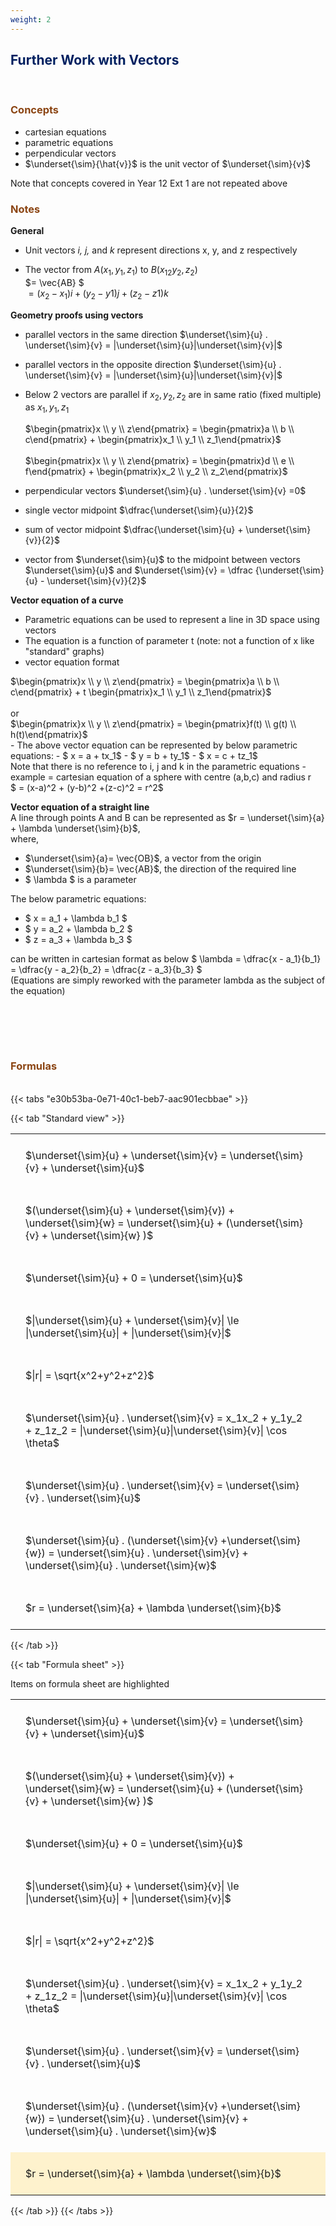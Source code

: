 ```yaml
---
weight: 2
---
```


## <span style="color:RGB(0,32,96"> Further Work with Vectors </span> 
<br>

### <span style="color:RGB(139,69,19)">  Concepts </span>

 - cartesian equations
 - parametric equations
 - perpendicular vectors
  - $\underset{\sim}{\hat{v}}$ is the unit vector of $\underset{\sim}{v}$ 

 Note that concepts covered in Year 12 Ext 1 are not repeated above

 


### <span style="color:RGB(139,69,19)">  Notes </span>

**General**
 - Unit vectors *i, j,* and  *k* represent directions x, y, and z respectively
 
 - The vector from $A(x_1, y_1, z_1)$ to $B(x_12 y_2, z_2)$ <br>
 $= \vec{AB} $ <br>
 $= (x_2-x_1)i + (y_2-y1)j+(z_2-z1)k$

 **Geometry proofs using vectors**
 - parallel vectors in the same direction $\underset{\sim}{u} . \underset{\sim}{v} = |\underset{\sim}{u}|\underset{\sim}{v}|$ 
 - parallel vectors in the opposite direction $\underset{\sim}{u} . \underset{\sim}{v} = |\underset{\sim}{u}|\underset{\sim}{v}|$ 
  - Below 2 vectors are parallel if $x_2,y_2,z_2$ are in same ratio (fixed multiple) as $x_1,y_1,z_1$ <br>

  
    <div>
    $\begin{pmatrix}x \\ y \\ z\end{pmatrix} = \begin{pmatrix}a \\ b \\ c\end{pmatrix} + \begin{pmatrix}x_1 \\ y_1 \\ z_1\end{pmatrix}$ 
    </div>
    <br>
    <div>$\begin{pmatrix}x \\ y \\ z\end{pmatrix} = \begin{pmatrix}d \\ e \\ f\end{pmatrix} + \begin{pmatrix}x_2 \\ y_2 \\ z_2\end{pmatrix}$</div>
  - perpendicular vectors $\underset{\sim}{u} . \underset{\sim}{v} =0$
  - single vector midpoint $\dfrac{\underset{\sim}{u}}{2}$
  - sum of vector midpoint $\dfrac{\underset{\sim}{u} + \underset{\sim}{v}}{2}$
  - vector from $\underset{\sim}{u}$ to the midpoint between vectors $\underset{\sim}{u}$ and $\underset{\sim}{v} = \dfrac {\underset{\sim}{u} - \underset{\sim}{v}}{2}$

 **Vector equation of a curve**
  - Parametric equations can be used to represent a line in 3D space using vectors
  - The equation is a function of parameter t (note: not a function of x like "standard" graphs)
  - vector equation format <br>
  
   <div>
   $\begin{pmatrix}x \\ y \\ z\end{pmatrix} = \begin{pmatrix}a \\ b \\ c\end{pmatrix} + t \begin{pmatrix}x_1 \\ y_1 \\ z_1\end{pmatrix}$
   </div> 
   <br> or <br>
   <div>
   $\begin{pmatrix}x \\ y \\ z\end{pmatrix} = \begin{pmatrix}f(t) \\ g(t) \\ h(t)\end{pmatrix}$
   </div>
 - The above vector equation can be represented by below parametric equations:
    - $ x = a + tx_1$
    - $ y = b + ty_1$
    - $ x = c + tz_1$ <br>
    Note that there is no reference to i, j and k in the parametric equations
 - example = cartesian equation of a sphere with centre (a,b,c) and radius r <br>
    $ = (x-a)^2 + (y-b)^2 +(z-c)^2 = r^2$

 **Vector equation of a straight line**
<br> 
A line through points A and B can be represented as $r = \underset{\sim}{a} + \lambda \underset{\sim}{b}$, <br>
where, <br>
 - $\underset{\sim}{a}= \vec{OB}$, a vector from the origin
 - $\underset{\sim}{b}= \vec{AB}$, the direction of the required line
 - $ \lambda $ is a parameter

The below parametric equations:
 - $ x = a_1 + \lambda b_1 $
 - $ y = a_2 + \lambda b_2 $
 - $ z = a_3 + \lambda b_3 $<br> 
 
 can be written in cartesian format as below
$ \lambda = \dfrac{x - a_1}{b_1} = \dfrac{y - a_2}{b_2} = \dfrac{z - a_3}{b_3} $ <br>
(Equations are simply reworked with the parameter lambda as the subject of the equation)


<BR><BR>



<br>


###  <span style="color:RGB(139,69,19)"> Formulas </span>
<br>
{{< tabs "e30b53ba-0e71-40c1-beb7-aac901ecbbae" >}}

{{< tab "Standard view" >}}

<style type="text/css">
#T_0dfd1 th.col_heading {
  text-align: left;
  font-size: 1em;
}
#T_0dfd1 td {
  text-align: left;
  font-size: 1em;
  padding: 1.5em;
}
</style>
<table id="T_0dfd1">
  <thead>
  </thead>
  <tbody>
    <tr>
      <td id="T_0dfd1_row0_col0" class="data row0 col0" >$\underset{\sim}{u} + \underset{\sim}{v} = \underset{\sim}{v} + \underset{\sim}{u}$ </td>
    </tr>
    <tr>
      <td id="T_0dfd1_row1_col0" class="data row1 col0" >$(\underset{\sim}{u} + \underset{\sim}{v}) + \underset{\sim}{w} = \underset{\sim}{u} + (\underset{\sim}{v} + \underset{\sim}{w} )$ </td>
    </tr>
    <tr>
      <td id="T_0dfd1_row2_col0" class="data row2 col0" >$\underset{\sim}{u} + 0 = \underset{\sim}{u}$ </td>
    </tr>
    <tr>
      <td id="T_0dfd1_row3_col0" class="data row3 col0" >$|\underset{\sim}{u} + \underset{\sim}{v}| \le |\underset{\sim}{u}| + |\underset{\sim}{v}|$ </td>
    </tr>
    <tr>
      <td id="T_0dfd1_row4_col0" class="data row4 col0" >$|r| = \sqrt{x^2+y^2+z^2}$</td>
    </tr>
    <tr>
      <td id="T_0dfd1_row5_col0" class="data row5 col0" >$\underset{\sim}{u} . \underset{\sim}{v} = x_1x_2 + y_1y_2 + z_1z_2 = |\underset{\sim}{u}|\underset{\sim}{v}| \cos \theta$</td>
    </tr>
    <tr>
      <td id="T_0dfd1_row6_col0" class="data row6 col0" >$\underset{\sim}{u} . \underset{\sim}{v}  = \underset{\sim}{v} . \underset{\sim}{u}$</td>
    </tr>
    <tr>
      <td id="T_0dfd1_row7_col0" class="data row7 col0" >$\underset{\sim}{u} . (\underset{\sim}{v} +\underset{\sim}{w})   = \underset{\sim}{u} . \underset{\sim}{v} + \underset{\sim}{u} . \underset{\sim}{w}$</td>
    </tr>
    <tr>
      <td id="T_0dfd1_row8_col0" class="data row8 col0" >$r = \underset{\sim}{a} + \lambda \underset{\sim}{b}$</td>
    </tr>
  </tbody>
</table>
{{< /tab >}}

{{< tab "Formula sheet" >}}

Items on formula sheet are highlighted 
<br>
<style type="text/css">
#T_431ee th.col_heading {
  text-align: left;
  font-size: 1em;
}
#T_431ee td {
  text-align: left;
  font-size: 1em;
  padding: 1.5em;
}
#T_431ee_row0_col0, #T_431ee_row1_col0, #T_431ee_row2_col0, #T_431ee_row3_col0, #T_431ee_row4_col0, #T_431ee_row5_col0, #T_431ee_row6_col0, #T_431ee_row7_col0 {
  background-color: rgba(0,0,0,0);
}
#T_431ee_row8_col0 {
  background-color: rgba(255,194,10, 0.2);
}
</style>
<table id="T_431ee">
  <thead>
  </thead>
  <tbody>
    <tr>
      <td id="T_431ee_row0_col0" class="data row0 col0" >$\underset{\sim}{u} + \underset{\sim}{v} = \underset{\sim}{v} + \underset{\sim}{u}$ </td>
    </tr>
    <tr>
      <td id="T_431ee_row1_col0" class="data row1 col0" >$(\underset{\sim}{u} + \underset{\sim}{v}) + \underset{\sim}{w} = \underset{\sim}{u} + (\underset{\sim}{v} + \underset{\sim}{w} )$ </td>
    </tr>
    <tr>
      <td id="T_431ee_row2_col0" class="data row2 col0" >$\underset{\sim}{u} + 0 = \underset{\sim}{u}$ </td>
    </tr>
    <tr>
      <td id="T_431ee_row3_col0" class="data row3 col0" >$|\underset{\sim}{u} + \underset{\sim}{v}| \le |\underset{\sim}{u}| + |\underset{\sim}{v}|$ </td>
    </tr>
    <tr>
      <td id="T_431ee_row4_col0" class="data row4 col0" >$|r| = \sqrt{x^2+y^2+z^2}$</td>
    </tr>
    <tr>
      <td id="T_431ee_row5_col0" class="data row5 col0" >$\underset{\sim}{u} . \underset{\sim}{v} = x_1x_2 + y_1y_2 + z_1z_2 = |\underset{\sim}{u}|\underset{\sim}{v}| \cos \theta$</td>
    </tr>
    <tr>
      <td id="T_431ee_row6_col0" class="data row6 col0" >$\underset{\sim}{u} . \underset{\sim}{v}  = \underset{\sim}{v} . \underset{\sim}{u}$</td>
    </tr>
    <tr>
      <td id="T_431ee_row7_col0" class="data row7 col0" >$\underset{\sim}{u} . (\underset{\sim}{v} +\underset{\sim}{w})   = \underset{\sim}{u} . \underset{\sim}{v} + \underset{\sim}{u} . \underset{\sim}{w}$</td>
    </tr>
    <tr>
      <td id="T_431ee_row8_col0" class="data row8 col0" >$r = \underset{\sim}{a} + \lambda \underset{\sim}{b}$</td>
    </tr>
  </tbody>
</table>
{{< /tab >}}
{{< /tabs >}}